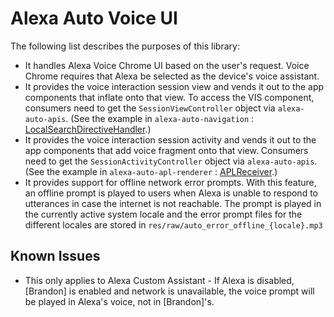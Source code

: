 # Alexa Auto Voice UI

The following list describes the purposes of this library:
* It handles Alexa Voice Chrome UI based on the user's request. Voice Chrome requires that Alexa be selected as the device's voice assistant.
* It provides the voice interaction session view and vends it out to the app components that inflate onto that view. To access the VIS component, consumers need to get the `SessionViewController` object via `alexa-auto-apis`. (See the example in `alexa-auto-navigation` : [LocalSearchDirectiveHandler](../alexa-auto-navigation/src/main/java/com/amazon/alexa/auto/navigation/handlers/LocalSearchDirectiveHandler.java).)
* It provides the voice interaction session activity and vends it out to the app components that add voice fragment onto that view. Consumers need to get the `SessionActivityController` object via `alexa-auto-apis`. (See the example in `alexa-auto-apl-renderer` : [APLReceiver](../alexa-auto-apl-renderer/src/main/java/com/amazon/alexa/auto/apl/receiver/APLReceiver.java).)
* It provides support for offline network error prompts. With this feature, an offline prompt is played to users when Alexa is unable to respond to utterances in case the internet is not reachable. The prompt is played in the currently active system locale and the error prompt files for the different locales are stored in `res/raw/auto_error_offline_{locale}.mp3`

## Known Issues

* This only applies to Alexa Custom Assistant - If Alexa is disabled, [Brandon] is enabled and network is unavailable, the voice prompt will be played in Alexa's voice, not in [Brandon]'s.